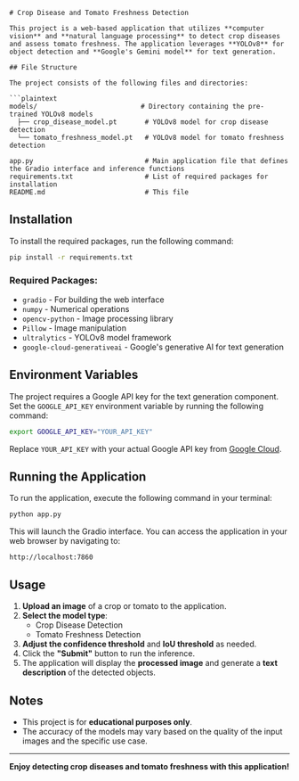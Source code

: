 ```
# Crop Disease and Tomato Freshness Detection

This project is a web-based application that utilizes **computer vision** and **natural language processing** to detect crop diseases and assess tomato freshness. The application leverages **YOLOv8** for object detection and **Google's Gemini model** for text generation.

## File Structure

The project consists of the following files and directories:

```plaintext
models/                          # Directory containing the pre-trained YOLOv8 models
  ├── crop_disease_model.pt       # YOLOv8 model for crop disease detection
  └── tomato_freshness_model.pt   # YOLOv8 model for tomato freshness detection

app.py                            # Main application file that defines the Gradio interface and inference functions
requirements.txt                  # List of required packages for installation
README.md                         # This file
```

## Installation

To install the required packages, run the following command:

```bash
pip install -r requirements.txt
```

### Required Packages:

- `gradio` - For building the web interface
- `numpy` - Numerical operations
- `opencv-python` - Image processing library
- `Pillow` - Image manipulation
- `ultralytics` - YOLOv8 model framework
- `google-cloud-generativeai` - Google's generative AI for text generation

## Environment Variables

The project requires a Google API key for the text generation component. Set the `GOOGLE_API_KEY` environment variable by running the following command:

```bash
export GOOGLE_API_KEY="YOUR_API_KEY"
```

Replace `YOUR_API_KEY` with your actual Google API key from [Google Cloud](https://cloud.google.com/docs/authentication/api-keys).

## Running the Application

To run the application, execute the following command in your terminal:

```bash
python app.py
```

This will launch the Gradio interface. You can access the application in your web browser by navigating to:

```
http://localhost:7860
```

## Usage

1. **Upload an image** of a crop or tomato to the application.
2. **Select the model type**:
   - Crop Disease Detection
   - Tomato Freshness Detection
3. **Adjust the confidence threshold** and **IoU threshold** as needed.
4. Click the **"Submit"** button to run the inference.
5. The application will display the **processed image** and generate a **text description** of the detected objects.

## Notes

- This project is for **educational purposes only**.
- The accuracy of the models may vary based on the quality of the input images and the specific use case.

---

**Enjoy detecting crop diseases and tomato freshness with this application!**
